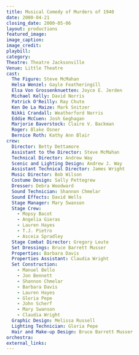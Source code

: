 ```yaml
---
title: Musical Comedy of Murders of 1940
date: 2000-04-21
closing_date: 2000-05-06
layout: productions
featured_image: 
image_caption:
image_credit:
playbill: 
category: 
Theatre: Theatre Jacksonville
Venue: Little Theatre
cast:
  The Figure: Steve McMahan
  Helsa Wenzel: Gayle Featheringill
  Elsa Von Grossenknuetten: Joyce E. Jerden
  Michael Kelly: David Norris
  Patrick O'Reilly: Ray Chute
  Ken De La Maize: Mark Snitzer
  Nikki Crandall: Weatherford Norris
  Eddie McCuen: Josh Geghagan
  Marjorie Baverstock: Claire V. Backman
  Roger: Blake Osner
  Bernice Roth: Kathy Ann Blair
crew:
  Director: Betty Dettamore
  Assistant to the Director: Steve McMahan
  Technical Director: Andrew Way
  Scenic and Lighting Design: Andrew J. Way
  Assistant Technical Director: James Wright
  Music Director: Bob Wilson
  Costume Design: Sally Pettegrew
  Dresser: Debra Woodward
  Sound Technician: Shannon Chmelar
  Sound Effects: David Wells
  Stage Manager: Mary Swanson
  Stage Crew:
    - Mopsy Bacot
    - Angelia Gieras
    - Lauren Hayes
    - T.J. Pietro
    - Asceia Spradley
  Stage Combat Director: Gregory Leute
  Set Dressings: Bruce Barrett Musser
  Properties: Barbara Davis
  Properties Assistant: Claudia Wright
  Set Construction:
    - Manuel Bello
    - Jon Bennett
    - Shannon Chmelar
    - Barbara Davis
    - Lauren Hayes
    - Gloria Pepe
    - John Scherf
    - Mary Swanson
    - Claudia Wright
  Graphic Design: Melissa Russell
  Lighting Technician: Gloria Pepe
  Hair and Make-up Design: Bruce Barrett Musser
orchestra:
external_links:
---
```

